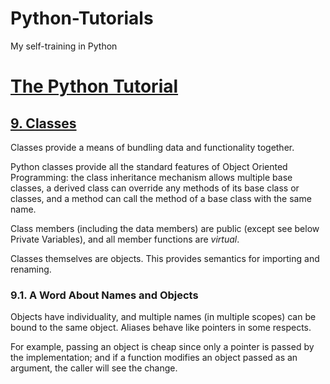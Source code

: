 # Python-Tutorials

My self-training in Python

# [The Python Tutorial](https://docs.python.org/3/tutorial/index.html)

## [9. Classes](https://docs.python.org/3/tutorial/classes.html)

Classes provide a means of bundling data and functionality together.

Python classes provide all the standard features of Object Oriented Programming: the class inheritance mechanism allows multiple base classes, a derived class can override any methods of its base class or classes, and a method can call the method of a base class with the same name.

Class members (including the data members) are public (except see below Private Variables), and all member functions are _virtual_.

Classes themselves are objects. This provides semantics for importing and renaming.

### 9.1. A Word About Names and Objects

Objects have individuality, and multiple names (in multiple scopes) can be bound to the same object.
Aliases behave like pointers in some respects.

For example, passing an object is cheap since only a pointer is passed by the implementation; and if a function modifies an object passed as an argument, the caller will see the change.
